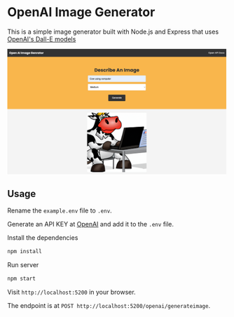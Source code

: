 # OpenAI Image Generator

This is a simple image generator built with Node.js and Express that uses [OpenAI's Dall-E models](https://beta.openai.com/docs/guides/images)

<img src="public/img/ai_cow_using_computer.png" width="500">

## Usage

Rename the `example.env` file to `.env`.

Generate an API KEY at [OpenAI](https://beta.openai.com/) and add it to the `.env` file.

Install the dependencies

```bash
npm install
```

Run server

```bash
npm start
```

Visit `http://localhost:5200` in your browser.

The endpoint is at `POST http://localhost:5200/openai/generateimage`.
